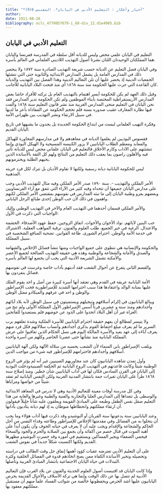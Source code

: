 ```yaml
---
title: "*أخبار وأفكار : التعليم الأدبي في اليابان*. المقتبس 6(9)"
author: 
date: 1911-08-26
bibliography: oclc_4770057679-i_68-div_12.d1e4905.bib
---
```




##  التعليم الأدبي في اليابان 


 التعليم في اليابان علمي محض وليس للديانة أقل سلطة في المدرسة ففرنسا واليابان هما المملكتان الوحيدتان اللتان نشرتا أصول التهذيب اللاديني العلماني في العالم بأسره. 

 وفي اليابان فصل التعليم عن الديانة حسب شريعة التهذيب الصادرة سنة  ١٨٧٢  ولا   ينحصر ذلك في المدارس العامة بل يشمل المدارس الابتدائية والثانوية حتى التي تنشئها الجمعيات الدينية إذ يحضر عليها أن تلن التعاليم الدينية وهذا الفصل بين التهذيب   والديانة كان القاعدة التي جرت عليها الحكومة منذ سنة  ١٨٦٨  أي منذ فتحت البلاد اليابانية للأجانب. 

 وقبل ذلك العهد لم يكن للحكومة أيسر اهتمام بالتهذيب العام بل تركته للأفراد حاشا بعض المدارس الأريستقراطية المختصة بأبناء الموظفين ولم تكن الحكومة تدير المدارس فقد نحن اليابان في التعليم منحى المدارس الغربية منذ نشر  قانون التعليم  سنة  ١٨٦٨  وألفت فيها نظارة المعارف عقيب صدوره بسنة فلم تحجم الحكومة عن المفاداة بأعز ما لديها في سبيل الارتقاء ونشر التهذيب بين ظهراني الأمة. 

 وفكرة التهيب العلماني ليست من ابتداع الحكومة الجديدة بل يجدون ما يشبهها في تاريخ اليابان القديم. 

 فقسوس البوذيين لم يعلموا الديانة في معاهدهم ولا في مدارسهم المجاورة للهياكل والمعابد ومعظم الطلاب اليابانيين لا يزور الكنيسة المسيحية ولا الهيكل البوذي وإنما تنشئتهم على الآداب وكارم الأخلاق فالتعليم في اليابان علماني محض ليس للديانة تأثير فيه والأهلون راضون بما يعقب ذلك التعليم من النتائج ولهم كل الثقة بالأساتذة الذين يحبهم الطلبة ويحترمونهم. 

 ليس للحكومة اليابانية ديانة رسمية ولكنها لا تقاوم الأديان بل تترك لكل فرد حريته المذهبية. 

 الأمر الملكي والتهذيب -. سنة  ١٨٩٠  صدر الأمر الملكي وفيه مثال للتهذيب الأدبي وجب على مدارس اليابان جميعها أن تتحداه وفيه كثير من الآراء التي تتفق مع آراء الفرنساويين وبعضهم يعزو وطنية اليابان إلى ما تبثه المدارس في نفوسهم بمقتضى الأمر الملكي لكنهم واهمون في ذلك لأن حب الوطن  إحدى  طبائع الرجل الياباني. 

 والأمر الملكي قسمان أحدهما في التهذيب العام والآخر في التهذيب الوطني وإليك الواجبات التي ذكرت في الأول: 

 حب البنين لآبائهم. تواد الأخوان والأخوات. اتفاق الزوجين. حفظ عهود الأصدقاء.   الحشمة والاعتدال. الرغبة في خير الجميع. طلب العلوم والفنون. ترقية المواهب العقلية. الاشتراك في خدمة الأمة والوطن. احترام الشورى. طاعة القوانين. تضحية المنافع الشخصية في سبيل المملكة. 
 
 والحكومة والإنسانية هي تنطوي على جميع الواجبات ومنها تنشأ فضائل الإخلاص والشهامة والصدق والأمانة والشجاعة والوطنية وهذه هي حقيقة التهذيب الصالحة لجميع الأعصر والأمكنة تشمل الشريعة الأدبية التي يجب أن يخضع لها العالم بأسره. 

 والقسم الثاني يتفرع عن أحوال الشعب فقد أدبتهم بآداب خاصة وغرست في نفوسهم فضائل ينفردون بها. 

 الأمة اليابانية عريقة في القدم وهي تعتقد أنها أسرة كبيرة من أصل و  احد  يقوم الملك عليها بمثابة الوالد واعتقادها هذا سبب احترامها الشديد للإمبراطورية فحب الإمبراطور والوطن و  احد  في عرفهم والميكادو ممثل الوطن. 

 ويبالغ اليابانيون في إكرام أسلافهم وتبجيلهم ويستميتون في سبيل الوطن لأنه بلاد آبائهم وأجدادهم ومنذ  ستة  و  عشرين  قرناً أسس الإمبراطور الأول المملكة الأولى ولم تنج من الغزاة غير أن أهل البلاد اتحدوا على الذود عن حوضهم فلم يستعبدوا للفاتحين. 

 ولا يتيسر لمطالع أن يفهم حقيقة احترام اليابانيين للأسرة الملكية وشدة تعلقهم برب السرير ما لم يعرف مبلغ احتفاظ القوم بذكرى أجدادهم وأنساب سلالاتهم فكل فرد منهم يعرف آباءَه إلى عهد بعيد والأسرة المالكة اليوم هي نسل الحكام الذين تعاقبوا على عرش المملكة اليابانية منذ نشأتها حتى عصرنا الحاضر وكلهم من أسرة واحدة. 

 ويلقب الإمبراطور بابن السماء لأن الشعب يحسبه من سلالة الآلهة ولكن آلهة اليابانيين أسلافهم وأجدادهم فاحترامهم للإمبراطور فيه شيء من مواجب الدين. 

 وأول تمدن شاهده اليابانيون كان عند مجاوريهم الصينيين غير أنه لم يؤثر في الروح الوطنية شيئاً وكانت قاعدتهم في التهذيب الروح اليابانية ثم الحكمة الصينيةودخلت البوذية إلى اليابان في القرن السادس فكان لها في آداب اليابانيين شأن خطير. ومنذ إصلاح سنة  ١٨٦٨  طرأ على اليابان تغيرات جمة بانتشار المدنية الغربية ولكن النفس اليابانية لم تفقد شيئاً من خواصها ومزاياها. 
 
 وفي كل مدرسة أوقات معينة للتعاليم الأدبية وهي لا تدرس في المعاهد الابتدائية والوسطى بل تتعداها إلى المدارس العليا والتجارية والفنية والطبية وغيرها والغاية من هذا التعليم صقل نفس الطفل وطبعه على المبادئ القويمة ويعلقون عليه شأناً جليلاً فيقولون أن ارتقاء مملكتهم وانحطاطها منوطان به إذ لهم ديانة يتأدبون بآدابها. 
 
 وعند اليابانيين سنة يدعونها سنة القربان أو البوشيدو وقد ذكرت فيها آداب هؤلاء وما يجب أن يتحلوا به من الفضائل وفي مقدمتها الإخلاص للإمبراطور وطاعته وفداء النفس من أجل الحاكم والشجاعة والإقدام ويجب عليه أن لا يعرف في حياته الخوف وأن يكون أبداً على أهبة الموت في قتال خصم من أكفائه وأن يجمع بين الصلابة والحزم والجود والسخاء فيحمي الضعفاء ويجير المساكين ويستقيم في أموره وقد خسرت البوشيدو مظهرها القديم ولكنها اكتسبت شكلاً جديداً في نفوس الشعب. 

 على أن التعليم الأدبي تعترضه عقبات كؤود أهمها إنفاق جل وقت الطالب في دراسته وتحصيله وتخير الأساتذة الكفاة ممن يصح اتخاذهم قدوة في الفضائل الخلقية وكثرة التبدلات في حياة اليابان الاجتماعية بانتشار المبادئ الغربية وتأصلها. 

 وإذا كانت اليابان قد اقتبست أصول العلوم الحديثة والفنون عن بلاد الغرب فإن التعاليم الأدبية لم تتصل بها عن ذلك الوقت وإنما هي تركة الأسلاف والأجيال القديمة يحرص اليابانيون عليها اشد الحرص ويحفظونها خالصة من شوائب الفساد علماً منهم أن مستقبل مملكتهم معقود بها. 
